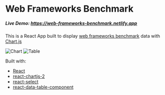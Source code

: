 # Web Frameworks Benchmark

##### Live Demo: https://web-frameworks-benchmark.netlify.app

This is a React App built to display [web frameworks benchmark](https://github.com/the-benchmarker/web-frameworks) data with [Chart.js](https://www.chartjs.org)

![Chart](https://i.ibb.co/QPzzH3L/image.png)
![Table](https://i.ibb.co/4fdhDmW/image.png)

Built with:
- [React](http://react.com/)
- [react-chartjs-2](https://github.com/reactchartjs/react-chartjs-2)
- [react-select](https://github.com/jedwatson/react-select)
- [react-data-table-component](https://github.com/jbetancur/react-data-table-component)
